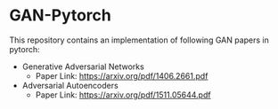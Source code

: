 # GAN-Pytorch

This repository contains an implementation of following GAN papers in pytorch:
* Generative Adversarial Networks
  * Paper Link: https://arxiv.org/pdf/1406.2661.pdf
* Adversarial Autoencoders
  * Paper Link: https://arxiv.org/pdf/1511.05644.pdf
